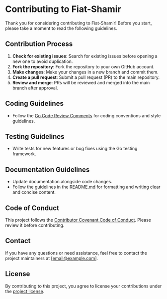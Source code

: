 # Contributing to Fiat-Shamir

Thank you for considering contributing to Fiat-Shamir! Before you start, please take a moment to read the following guidelines.

## Contribution Process

1. **Check for existing issues**: Search for existing issues before opening a new one to avoid duplication.
2. **Fork the repository**: Fork the repository to your own GitHub account.
3. **Make changes**: Make your changes in a new branch and commit them.
4. **Create a pull request**: Submit a pull request (PR) to the main repository.
5. **Review and merge**: PRs will be reviewed and merged into the main branch after approval.

## Coding Guidelines

- Follow the [Go Code Review Comments](https://github.com/golang/go/wiki/CodeReviewComments) for coding conventions and style guidelines.

## Testing Guidelines

- Write tests for new features or bug fixes using the Go testing framework.

## Documentation Guidelines

- Update documentation alongside code changes.
- Follow the guidelines in the [README.md](./README.md) for formatting and writing clear and concise content.

## Code of Conduct

This project follows the [Contributor Covenant Code of Conduct](./CODE_OF_CONDUCT.md). Please review it before contributing.

## Contact

If you have any questions or need assistance, feel free to contact the project maintainers at [email@example.com].

## License

By contributing to this project, you agree to license your contributions under the [project license](./LICENSE).
